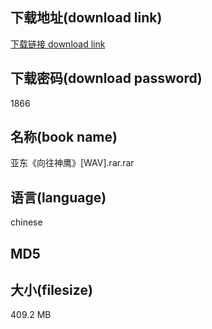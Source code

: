 ## 下载地址(download link)
[下载链接 download link](https://tutu365.netlify.app/?s=%E4%BA%9A%E4%B8%9C%E3%80%8A%E5%90%91%E5%BE%80%E7%A5%9E%E9%B9%B0%E3%80%8B%5BWAV%5D.rar)

## 下载密码(download password)
1866

## 名称(book name)
亚东《向往神鹰》[WAV].rar.rar

## 语言(language)
chinese

## MD5


## 大小(filesize)
409.2 MB
